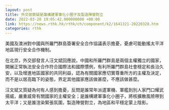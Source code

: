 ```yaml
---
layout: post
title: 外交部質疑是誰構建軍事化小圈子及製造陣營對立
date: 2022-03-28 19:05:42.000000000 +08:00
link: https://news.rthk.hk/rthk/ch/component/k2/1641321-20220328.htm
categories: rthk
---
```


美國及澳洲對中國與所羅門群島簽署安全合作協議表示擔憂，憂慮可能動搖太平洋地區現行安全合作機制。

在北京，外交部發言人汪文斌回應說，中國和所羅門群島是兩個主權獨立的國家，開展正常執法安全合作符合國際法和國際慣例，有利所羅門群島社會穩定和長治久安，以及增進地區國家的共同利益，認為有關國家應切實尊重所方的主權及決定，而不是以居高臨下的姿態，界定其他國家應該做甚麼，不應該做甚麼。

汪文斌又質疑為何有人感到擔憂，反問是誰常年派遣軍機、軍艦到別人家門口耀武揚威，嚴重威脅有關國家的主權安全；是誰構建軍事化小圈子，將核擴散風險帶到太平洋；又是誰渲染緊張氛圍，製造陣營對立，為地區和平穩定蒙上陰影。
